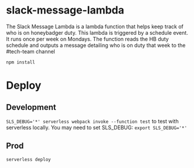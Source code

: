 # slack-message-lambda
 The Slack Message Lambda is a lambda function that helps keep track of who is on honeybadger duty.  This lambda is triggered by a schedule event.  It runs once per week on Mondays.  The function reads the HB duty schedule and outputs a message detailing who is on duty that week to the #tech-team channel

`npm install`

# Deploy

## Development

`SLS_DEBUG='*' serverless webpack invoke --function test` to test with serverless locally. You may need to set SLS_DEBUG: `export SLS_DEBUG='*'`

## Prod

`serverless deploy`
